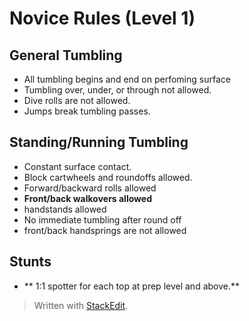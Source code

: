 
# Novice Rules (Level 1)

## General Tumbling

- All tumbling begins and end on perfoming surface
- Tumbling over, under, or through not allowed.
- Dive rolls are not allowed.
- Jumps break tumbling passes.
## Standing/Running Tumbling
- Constant surface contact.
- Block cartwheels and roundoffs allowed.
- Forward/backward rolls allowed
- **Front/back walkovers allowed**
- handstands allowed
- No immediate tumbling after round off
- front/back handsprings are not allowed
## Stunts
- ** 1:1 spotter for each top at prep level and above.**


> Written with [StackEdit](https://stackedit.io/).
<!--stackedit_data:
eyJoaXN0b3J5IjpbMTM2Mjc0MDYxN119
-->